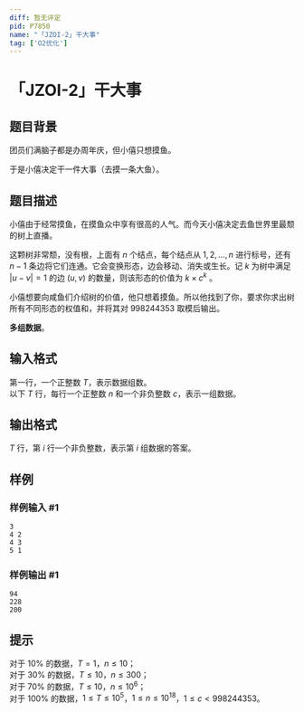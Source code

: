 ```yaml
---
diff: 暂无评定
pid: P7850
name: "「JZOI-2」干大事"
tag: ['O2优化']
---
```

# 「JZOI-2」干大事
## 题目背景

团员们满脑子都是办周年庆，但小僖只想摸鱼。

于是小僖决定干一件大事（去摸一条大鱼）。
## 题目描述

小僖由于经常摸鱼，在摸鱼众中享有很高的人气。而今天小僖决定去鱼世界里最颓的树上直播。

这颗树非常颓，没有根，上面有 $n$ 个结点，每个结点从 $1,2,\dots,n$ 进行标号，还有 $n - 1$ 条边将它们连通。它会变换形态，边会移动、消失或生长。记 $k$ 为树中满足 $|u-v|=1$ 的边 $(u,v)$ 的数量，则该形态的价值为 $k \times c^k$ 。

小僖想要向咸鱼们介绍树的价值，他只想着摸鱼。所以他找到了你，要求你求出树所有不同形态的权值和，并将其对 $998244353$ 取模后输出。

**多组数据**。
## 输入格式

第一行，一个正整数 $T$，表示数据组数。  
以下 $T$ 行，每行一个正整数 $n$ 和一个非负整数 $c$，表示一组数据。
## 输出格式

$T$ 行，第 $i$ 行一个非负整数，表示第 $i$ 组数据的答案。
## 样例

### 样例输入 #1
```
3
4 2
4 3
5 1

```
### 样例输出 #1
```
94
228
200
```
## 提示

对于 $10\%$ 的数据，$T = 1$，$n \le 10$；  
对于 $30\%$ 的数据，$T \le 10$，$n \le 300$；  
对于 $70\%$ 的数据，$T \le 10$，$n \le 10^6$；  
对于 $100\%$ 的数据，$1 \le T \le 10^5$，$1 \le n \le 10^{18}$，$1 \le c < 998244353$。
